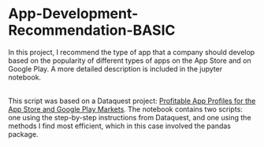 # App-Development-Recommendation-BASIC

In this project, I recommend the type of app that a company should develop based on the popularity of different types of apps on the App Store and on Google Play. A more detailed description is included in the jupyter notebook.</br></br>

This script was based on a Dataquest project: <a href="https://app.dataquest.io/c/112/m/350/guided-project%3A-profitable-app-profiles-for-the-app-store-and-google-play-markets/1/analyzing-mobile-app-data">Profitable App Profiles for the App Store and Google Play Markets</a>. The notebook contains two scripts: one using the step-by-step instructions from Dataquest, and one using the methods I find most efficient, which in this case involved the pandas package.
